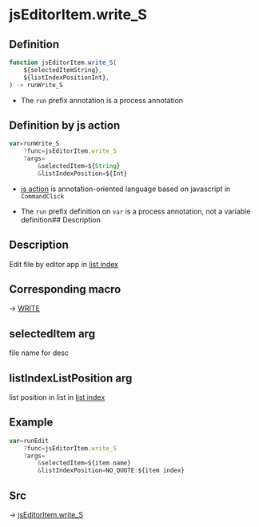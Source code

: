 # jsEditorItem.write_S

## Definition

```js.js
function jsEditorItem.write_S(
	${selectedItemString},
	${listIndexPositionInt},
) -> runWrite_S
```

- The `run` prefix annotation is a process annotation
## Definition by js action

```js.js
var=runWrite_S
	?func=jsEditorItem.write_S
	?args=
		&selectedItem=${String}
		&listIndexPosition=${Int}
```

- [js action](#) is annotation-oriented language based on javascript in `CommandClick`

- The `run` prefix definition on `var` is a process annotation, not a variable definition## Description

## Description

Edit file by editor app in [list index](https://github.com/puutaro/CommandClick/blob/master/md/developer/configs/listIndexConfig.md)

## Corresponding macro

-> [WRITE](https://github.com/puutaro/CommandClick/blob/master/md/developer/js_action/js_action_macro_for_list_index.md#write)

## selectedItem arg

file name for desc

## listIndexListPosition arg

list position in list in [list index](https://github.com/puutaro/CommandClick/blob/master/md/developer/configs/listIndexConfig.md)


## Example

```js.js
var=runEdit
    ?func=jsEditorItem.write_S
    ?args=
        &selectedItem=${item name}
        &listIndexPosition=NO_QUOTE:${item index}

```



## Src

-> [jsEditorItem.write_S](https://github.com/puutaro/CommandClick/blob/master/app/src/main/java/com/puutaro/commandclick/fragment_lib/terminal_fragment/js_interface/list_index/JsEditorItem.kt#L76)


